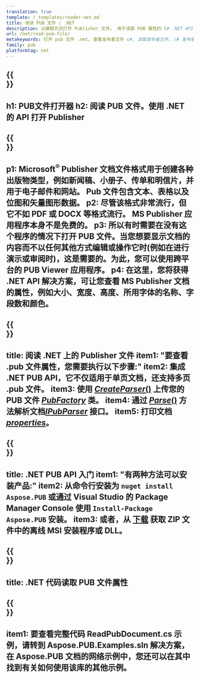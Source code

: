 ```yaml
---
translation: true
template: /_templates/reader-net.md
title: 阅读 PUB 文件 | .NET
description: 以编程方式打开 Publisher 文件。 用于读取 PUB 属性的 C# .NET API 解决方案。 使用它来集成到您的项目中。
url: /net/read-pub-file/
metakeywords: 打开 pub 文件 .net, 查看发布者文件 c#, 读取发布者文件, c# 发布者查看器, pub 格式阅读器, pub 文件打开器
family: pub
platformtag: net
---
```


{{<section banner>}}
---
h1: PUB文件打开器
h2: 阅读 PUB 文件。使用 .NET 的 API 打开 Publisher
---

{{<section overview>}}
---
p1: Microsoft<sup>®</sup> Publisher 文档文件格式用于创建各种出版物类型，例如新闻稿、小册子、传单和明信片，并用于电子邮件和网站。 Pub 文件包含文本、表格以及位图和矢量图形数据。
p2: 尽管该格式非常流行，但它不如 PDF 或 DOCX 等格式流行。 MS Publisher 应用程序本身不是免费的。
p3: 所以有时需要在没有这个程序的情况下打开 PUB 文件。当您想要显示文档的内容而不以任何其他方式编辑或操作它时(例如在进行演示或审阅时)，这是需要的。为此，您可以使用跨平台的 PUB Viewer 应用程序。
p4: 在这里，您将获得 .NET API 解决方案，可让您查看 MS Publisher 文档的属性，例如大小、宽度、高度、所用字体的名称、字段数和颜色。
---

{{<section feature1>}}
---
title: 阅读 .NET 上的 Publisher 文件
item1: "要查看 .pub 文件属性，您需要执行以下步骤:"
item2: 集成 .NET PUB API，它不仅适用于单页文档，还支持多页 .pub 文件。
item3: 使用 [*CreateParser*()](https://reference.aspose.com/pub/net/aspose.pub/pubfactory/createparser/) 上传您的 PUB 文件 [*PubFactory*](https://reference.aspose.com/pub/net/aspose.pub/pubfactory/) 类。
item4: 通过 [*Parse*()](https://reference.aspose.com/pub/net/aspose.pub/ipubparser/parse/) 方法解析文档[*IPubParser*](https://reference.aspose.com/pub/net/aspose.pub/ipubparser/) 接口。
item5: 打印文档 [*properties*](https://reference.aspose.com/pub/net/aspose.pub/document/#properties)。
---

{{<section feature2>}}
---
title: .NET PUB API 入门
item1: "有两种方法可以安装产品:"
item2: 从命令行安装为 ```nuget install Aspose.PUB``` 或通过 Visual Studio 的 Package Manager Console 使用 ```Install-Package Aspose.PUB``` 安装。
item3: 或者，从 [下载](https://releases.aspose.com/pub/net/) 获取 ZIP 文件中的离线 MSI 安装程序或 DLL。
---

{{<section codeexample>}}
---
title: .NET 代码读取 PUB 文件属性
---

{{<section summary>}}
---
item1: 要查看完整代码 ReadPubDocument.cs 示例，请转到 Aspose.PUB.Examples.sln 解决方案，在 Aspose.PUB 文档的网络示例中，您还可以在其中找到有关如何使用该库的其他示例。
---